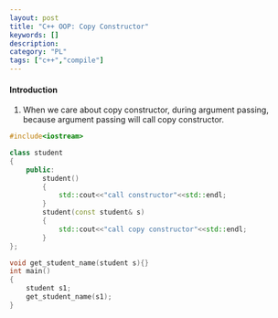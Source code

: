 ```yaml
---
layout: post
title: "C++ OOP: Copy Constructor"
keywords: []
description: 
category: "PL"
tags: ["c++","compile"]
---
```


#### Introduction
1. When we care about copy constructor, during argument passing,
   because argument passing will call copy constructor.


```cpp
#include<iostream>

class student
{
	public:
		student()
		{
			std::cout<<"call constructor"<<std::endl;
		}
		student(const student& s)
		{
			std::cout<<"call copy constructor"<<std::endl;
		}
};

void get_student_name(student s){}
int main()
{
	student s1;
	get_student_name(s1);
}
```

